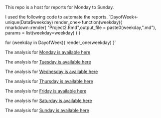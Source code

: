 This repo is a host for reports for Monday to Sunday.  

I used the following code to automate the reports.
`DayofWeek<-unique(Data$weekday)
render_one<-function(weekday){
  rmarkdown::render(
    "Project2.Rmd",output_file = paste0(weekday,".md"), params = list(weekday=weekday)
  )
}

for (weekday in DayofWeek){
  render_one(weekday)
}`


The analysis for [Monday is available here](weekday_is_monday.md)   

The analysis for [Tuesday is available here](weekday_is_tuesday.md)  

The analysis for [Wednesday is available here](weekday_is_wednesday.md)    

The analysis for [Thursday is available here](weekday_is_thursday.md)  

The analysis for [Friday is available here](weekday_is_friday.md)  

The analysis for [Saturday is available here](weekday_is_saturday.md)  

The analysis for [Sunday is available here](weekday_is_sunday.md)  

